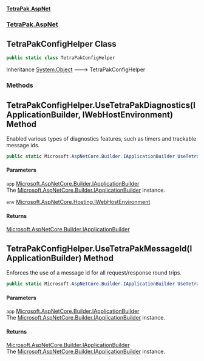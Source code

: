 #### [TetraPak.AspNet](index.md 'index')
### [TetraPak.AspNet](TetraPak_AspNet.md 'TetraPak.AspNet')
## TetraPakConfigHelper Class
```csharp
public static class TetraPakConfigHelper
```

Inheritance [System.Object](https://docs.microsoft.com/en-us/dotnet/api/System.Object 'System.Object') &#129106; TetraPakConfigHelper  
### Methods
<a name='TetraPak_AspNet_TetraPakConfigHelper_UseTetraPakDiagnostics(Microsoft_AspNetCore_Builder_IApplicationBuilder_Microsoft_AspNetCore_Hosting_IWebHostEnvironment)'></a>
## TetraPakConfigHelper.UseTetraPakDiagnostics(IApplicationBuilder, IWebHostEnvironment) Method
Enabled various types of diagnostics features, such as timers and trackable message ids.  
```csharp
public static Microsoft.AspNetCore.Builder.IApplicationBuilder UseTetraPakDiagnostics(this Microsoft.AspNetCore.Builder.IApplicationBuilder app, Microsoft.AspNetCore.Hosting.IWebHostEnvironment env);
```
#### Parameters
<a name='TetraPak_AspNet_TetraPakConfigHelper_UseTetraPakDiagnostics(Microsoft_AspNetCore_Builder_IApplicationBuilder_Microsoft_AspNetCore_Hosting_IWebHostEnvironment)_app'></a>
`app` [Microsoft.AspNetCore.Builder.IApplicationBuilder](https://docs.microsoft.com/en-us/dotnet/api/Microsoft.AspNetCore.Builder.IApplicationBuilder 'Microsoft.AspNetCore.Builder.IApplicationBuilder')  
The [Microsoft.AspNetCore.Builder.IApplicationBuilder](https://docs.microsoft.com/en-us/dotnet/api/Microsoft.AspNetCore.Builder.IApplicationBuilder 'Microsoft.AspNetCore.Builder.IApplicationBuilder') instance.  
  
<a name='TetraPak_AspNet_TetraPakConfigHelper_UseTetraPakDiagnostics(Microsoft_AspNetCore_Builder_IApplicationBuilder_Microsoft_AspNetCore_Hosting_IWebHostEnvironment)_env'></a>
`env` [Microsoft.AspNetCore.Hosting.IWebHostEnvironment](https://docs.microsoft.com/en-us/dotnet/api/Microsoft.AspNetCore.Hosting.IWebHostEnvironment 'Microsoft.AspNetCore.Hosting.IWebHostEnvironment')  
  
#### Returns
[Microsoft.AspNetCore.Builder.IApplicationBuilder](https://docs.microsoft.com/en-us/dotnet/api/Microsoft.AspNetCore.Builder.IApplicationBuilder 'Microsoft.AspNetCore.Builder.IApplicationBuilder')  
  
<a name='TetraPak_AspNet_TetraPakConfigHelper_UseTetraPakMessageId(Microsoft_AspNetCore_Builder_IApplicationBuilder)'></a>
## TetraPakConfigHelper.UseTetraPakMessageId(IApplicationBuilder) Method
Enforces the use of a message id for all request/response round trips.  
```csharp
public static Microsoft.AspNetCore.Builder.IApplicationBuilder UseTetraPakMessageId(this Microsoft.AspNetCore.Builder.IApplicationBuilder app);
```
#### Parameters
<a name='TetraPak_AspNet_TetraPakConfigHelper_UseTetraPakMessageId(Microsoft_AspNetCore_Builder_IApplicationBuilder)_app'></a>
`app` [Microsoft.AspNetCore.Builder.IApplicationBuilder](https://docs.microsoft.com/en-us/dotnet/api/Microsoft.AspNetCore.Builder.IApplicationBuilder 'Microsoft.AspNetCore.Builder.IApplicationBuilder')  
The [Microsoft.AspNetCore.Builder.IApplicationBuilder](https://docs.microsoft.com/en-us/dotnet/api/Microsoft.AspNetCore.Builder.IApplicationBuilder 'Microsoft.AspNetCore.Builder.IApplicationBuilder') instance.  
  
#### Returns
[Microsoft.AspNetCore.Builder.IApplicationBuilder](https://docs.microsoft.com/en-us/dotnet/api/Microsoft.AspNetCore.Builder.IApplicationBuilder 'Microsoft.AspNetCore.Builder.IApplicationBuilder')  
The [Microsoft.AspNetCore.Builder.IApplicationBuilder](https://docs.microsoft.com/en-us/dotnet/api/Microsoft.AspNetCore.Builder.IApplicationBuilder 'Microsoft.AspNetCore.Builder.IApplicationBuilder') instance.  
  
